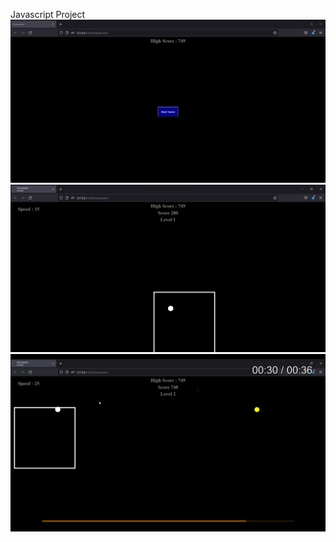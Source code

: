 Javascript Project
![start](./screenshots/Start.png)
![Game](./screenshots/GamePlay.png)
![Power up](./screenshots/powerUp.png)